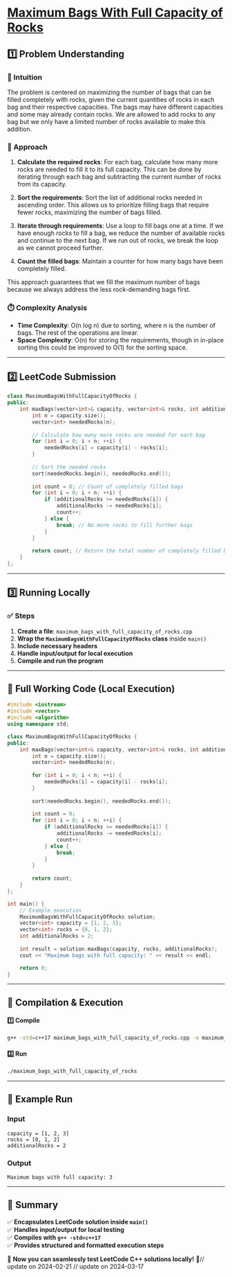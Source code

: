 # **[Maximum Bags With Full Capacity of Rocks](https://leetcode.com/problems/maximum-bags-with-full-capacity-of-rocks/description/)**  

## **1️⃣ Problem Understanding**  
### **📌 Intuition**  
The problem is centered on maximizing the number of bags that can be filled completely with rocks, given the current quantities of rocks in each bag and their respective capacities. The bags may have different capacities and some may already contain rocks. We are allowed to add rocks to any bag but we only have a limited number of rocks available to make this addition.

### **🚀 Approach**  
1. **Calculate the required rocks**: For each bag, calculate how many more rocks are needed to fill it to its full capacity. This can be done by iterating through each bag and subtracting the current number of rocks from its capacity.

2. **Sort the requirements**: Sort the list of additional rocks needed in ascending order. This allows us to prioritize filling bags that require fewer rocks, maximizing the number of bags filled.

3. **Iterate through requirements**: Use a loop to fill bags one at a time. If we have enough rocks to fill a bag, we reduce the number of available rocks and continue to the next bag. If we run out of rocks, we break the loop as we cannot proceed further.

4. **Count the filled bags**: Maintain a counter for how many bags have been completely filled.

This approach guarantees that we fill the maximum number of bags because we always address the less rock-demanding bags first.

### **⏱️ Complexity Analysis**  
- **Time Complexity**: O(n log n) due to sorting, where n is the number of bags. The rest of the operations are linear.
- **Space Complexity**: O(n) for storing the requirements, though in in-place sorting this could be improved to O(1) for the sorting space.

---  

## **2️⃣ LeetCode Submission**  
```cpp
class MaximumBagsWithFullCapacityOfRocks {
public:
    int maxBags(vector<int>& capacity, vector<int>& rocks, int additionalRocks) {
        int n = capacity.size();
        vector<int> neededRocks(n);
        
        // Calculate how many more rocks are needed for each bag
        for (int i = 0; i < n; ++i) {
            neededRocks[i] = capacity[i] - rocks[i];
        }
        
        // Sort the needed rocks
        sort(neededRocks.begin(), neededRocks.end());
        
        int count = 0; // Count of completely filled bags
        for (int i = 0; i < n; ++i) {
            if (additionalRocks >= neededRocks[i]) {
                additionalRocks -= neededRocks[i];
                count++;
            } else {
                break; // No more rocks to fill further bags
            }
        }
        
        return count; // Return the total number of completely filled bags
    }
};  
```  

---  

## **3️⃣ Running Locally**  
### **✅ Steps**  
1. **Create a file**: `maximum_bags_with_full_capacity_of_rocks.cpp`  
2. **Wrap the `MaximumBagsWithFullCapacityOfRocks` class** inside `main()`  
3. **Include necessary headers**  
4. **Handle input/output for local execution**  
5. **Compile and run the program**  

---  

## **📝 Full Working Code (Local Execution)**  
```cpp
#include <iostream>
#include <vector>
#include <algorithm>
using namespace std;

class MaximumBagsWithFullCapacityOfRocks {
public:
    int maxBags(vector<int>& capacity, vector<int>& rocks, int additionalRocks) {
        int n = capacity.size();
        vector<int> neededRocks(n);
        
        for (int i = 0; i < n; ++i) {
            neededRocks[i] = capacity[i] - rocks[i];
        }
        
        sort(neededRocks.begin(), neededRocks.end());
        
        int count = 0; 
        for (int i = 0; i < n; ++i) {
            if (additionalRocks >= neededRocks[i]) {
                additionalRocks -= neededRocks[i];
                count++;
            } else {
                break; 
            }
        }
        
        return count; 
    }
};

int main() {
    // Example execution
    MaximumBagsWithFullCapacityOfRocks solution;
    vector<int> capacity = {1, 2, 3};
    vector<int> rocks = {0, 1, 2};
    int additionalRocks = 2;
    
    int result = solution.maxBags(capacity, rocks, additionalRocks);
    cout << "Maximum bags with full capacity: " << result << endl;

    return 0;
}  
```  

---  

## **🔧 Compilation & Execution**  
#### **1️⃣ Compile**  
```bash
g++ -std=c++17 maximum_bags_with_full_capacity_of_rocks.cpp -o maximum_bags_with_full_capacity_of_rocks
```  

#### **2️⃣ Run**  
```bash
./maximum_bags_with_full_capacity_of_rocks
```  

---  

## **🎯 Example Run**  
### **Input**  
```
capacity = [1, 2, 3]
rocks = [0, 1, 2]
additionalRocks = 2
```  
### **Output**  
```
Maximum bags with full capacity: 3
```  

---  

## **📌 Summary**  
✅ **Encapsulates LeetCode solution inside `main()`**  
✅ **Handles input/output for local testing**  
✅ **Compiles with `g++ -std=c++17`**  
✅ **Provides structured and formatted execution steps**  

🚀 **Now you can seamlessly test LeetCode C++ solutions locally!** 🚀// update on 2024-02-21
// update on 2024-03-17
